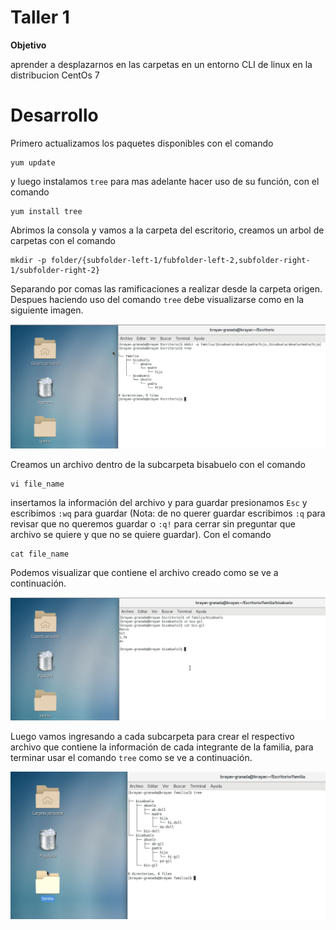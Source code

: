 Taller 1
===

**Objetivo**

aprender a desplazarnos en las carpetas en un entorno CLI de linux en la distribucion CentOs 7

Desarrollo
===

Primero actualizamos los paquetes disponibles con el comando 

    
    yum update
    

y luego instalamos `tree` para mas adelante hacer uso de su función, con el comando 

    yum install tree

Abrimos la consola y vamos a la carpeta del escritorio, creamos un arbol de carpetas con el comando 

    mkdir -p folder/{subfolder-left-1/fubfolder-left-2,subfolder-right-1/subfolder-right-2}

Separando por comas las ramificaciones a realizar desde la carpeta origen.
Despues haciendo uso del comando `tree` debe visualizarse como en la siguiente imagen.

<img src="/img/1/mkdir-and-tree.png" title="mkdir-and-tree.png" name="mkdir-and-tree.png"/><br>

Creamos un archivo dentro de la subcarpeta bisabuelo con el comando 

    vi file_name

insertamos la información del archivo y para guardar presionamos `Esc` y escribimos `:wq` para guardar (Nota: de no querer guardar escribimos `:q` para revisar que no queremos guardar o `:q!` para cerrar sin preguntar que archivo se quiere y que no se quiere guardar). Con el comando

    cat file_name

Podemos visualizar que contiene el archivo creado como se ve a continuación.

<img src="/img/1/vi-and-cat.png" title="vi-and-cat.png" name="vi-and-cat.png"/><br>

Luego vamos ingresando a cada subcarpeta para crear el respectivo archivo que contiene la información de cada integrante de la familia, para terminar usar el comando `tree` como se ve a continuación.

<img src="/img/1/tree-dir-and-file-family.png" title="tree-dir-and-file-family.png" name="tree-dir-and-file-family.png"/><br>
